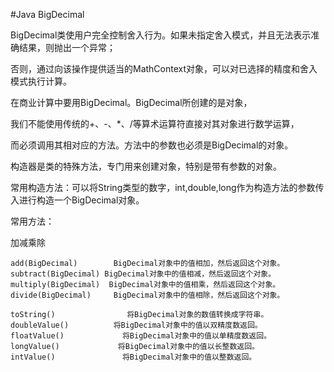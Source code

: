 #Java BigDecimal

BigDecimal类使用户完全控制舍入行为。如果未指定舍入模式，并且无法表示准确结果，则抛出一个异常；

否则，通过向该操作提供适当的MathContext对象，可以对已选择的精度和舍入模式执行计算。

在商业计算中要用BigDecimal。BigDecimal所创建的是对象，

我们不能使用传统的+、-、*、/等算术运算符直接对其对象进行数学运算，

而必须调用其相对应的方法。方法中的参数也必须是BigDecimal的对象。

构造器是类的特殊方法，专门用来创建对象，特别是带有参数的对象。

常用构造方法：可以将String类型的数字，int,double,long作为构造方法的参数传入进行构造一个BigDecimal对象。

常用方法：

加减乘除

    add(BigDecimal)        BigDecimal对象中的值相加，然后返回这个对象。
    subtract(BigDecimal) BigDecimal对象中的值相减，然后返回这个对象。
    multiply(BigDecimal)  BigDecimal对象中的值相乘，然后返回这个对象。
    divide(BigDecimal)     BigDecimal对象中的值相除，然后返回这个对象。

    toString()                将BigDecimal对象的数值转换成字符串。
    doubleValue()          将BigDecimal对象中的值以双精度数返回。
    floatValue()             将BigDecimal对象中的值以单精度数返回。
    longValue()             将BigDecimal对象中的值以长整数返回。
    intValue()               将BigDecimal对象中的值以整数返回。

